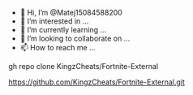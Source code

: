 - 👋 Hi, I’m @Matej15084588200
- 👀 I’m interested in ...
- 🌱 I’m currently learning ...
- 💞️ I’m looking to collaborate on ...
- 📫 How to reach me ...

<!---
Matej15084588200/Matej15084588200 is a ✨ special ✨ repository because its `README.md` (this file) appears on your GitHub profile.
You can click the Preview link to take a look at your changes.
--->gh repo clone KingzCheats/Fortnite-External
https://github.com/KingzCheats/Fortnite-External.git

